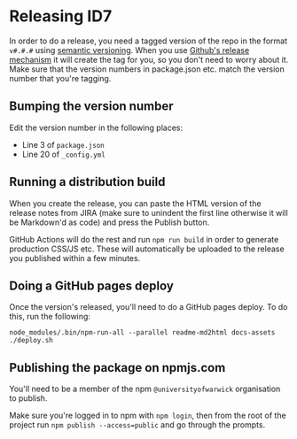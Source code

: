 # Releasing ID7

In order to do a release, you need a tagged version of the repo in the format `v#.#.#` using [semantic versioning](http://semver.org/).
When you use [Github's release mechanism](https://github.com/UniversityofWarwick/id7/releases) it will create the tag
for you, so you don't need to worry about it. Make sure that the version numbers in package.json etc. match
the version number that you're tagging.

## Bumping the version number

Edit the version number in the following places:

* Line 3 of `package.json`
* Line 20 of `_config.yml`

## Running a distribution build

When you create the release, you can paste the HTML version of the release notes from JIRA (make sure to unindent the
first line otherwise it will be Markdown'd as code) and press the Publish button.

GitHub Actions will do the rest and run `npm run build` in order to generate production CSS/JS etc. These will automatically be uploaded to the release you published within a few minutes.

## Doing a GitHub pages deploy

Once the version's released, you'll need to do a GitHub pages deploy. To do this, run the following:

```
node_modules/.bin/npm-run-all --parallel readme-md2html docs-assets
./deploy.sh
```

## Publishing the package on npmjs.com

You'll need to be a member of the npm `@universityofwarwick` organisation to publish.

Make sure you're logged in to npm with `npm login`, then from the root of the project run `npm publish --access=public` and go through the prompts.
